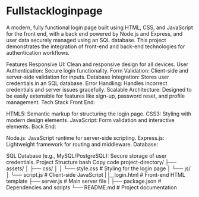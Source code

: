 ﻿# Fullstackloginpage
A modern, fully functional login page built using HTML, CSS, and JavaScript for the front end, with a back end powered by Node.js and Express, and user data securely managed using an SQL database. This project demonstrates the integration of front-end and back-end technologies for authentication workflows.

Features
Responsive UI: Clean and responsive design for all devices.
User Authentication: Secure login functionality.
Form Validation: Client-side and server-side validation for inputs.
Database Integration: Stores user credentials in an SQL database.
Error Handling: Handles incorrect credentials and server issues gracefully.
Scalable Architecture: Designed to be easily extensible for features like sign-up, password reset, and profile management.
Tech Stack
Front End:

HTML5: Semantic markup for structuring the login page.
CSS3: Styling with modern design elements.
JavaScript: Form validation and interactive elements.
Back End:

Node.js: JavaScript runtime for server-side scripting.
Express.js: Lightweight framework for routing and middleware.
Database:

SQL Database (e.g., MySQL/PostgreSQL): Secure storage of user credentials.
Project Structure
bash
Copy code
project-directory/
├── assets/
│   ├── css/
│   │   └── style.css    # Styling for the login page
│   └── js/
│       └── script.js    # Client-side JavaScript
| 
|__login.html       # Front-end HTML template
├── server.js            # Main server file
|
├── package.json         # Dependencies and scripts
└── README.md            # Project documentation
